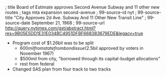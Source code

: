 ; title Board of Estimate approves Second Avenue Subway and 11 other new routes
; tags mta expansion second-avenue
; 99-source-id nyt
; 99-source-title "City Approves 2d Ave. Subway And 11 Other New Transit Line"
; 99-source-date September 21, 1968
; 99-source-url http://query.nytimes.com/gst/abstract.html?res=9B05E5DD1E31E034BC4951DFBF668383679EDE&legacy=true

- Program cost of $1.26bil was to be split
  - $600mil from state from bond issue ($2.5bil approved by voters in November 1967)
  - $500mil from city, "borrowed through its capital-budget allocations"
  - rest from federal
- Changed SAS plan from four track to two tracks
